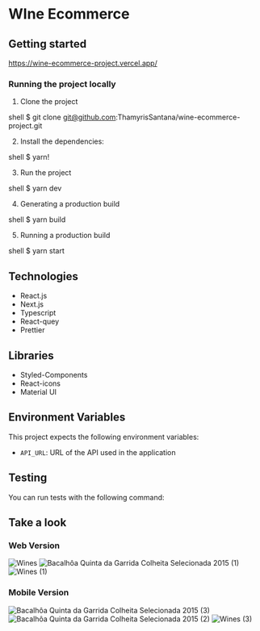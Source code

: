 # WIne Ecommerce

## Getting started
https://wine-ecommerce-project.vercel.app/

### Running the project locally

1. Clone the project

shell
$ git clone git@github.com:ThamyrisSantana/wine-ecommerce-project.git

2. Install the dependencies:

shell
$ yarn!

3. Run the project

shell
$ yarn dev

4. Generating a production build

shell
$ yarn build

5. Running a production build

shell
$ yarn start

## Technologies

- React.js
- Next.js
- Typescript
- React-quey
- Prettier

## Libraries

- Styled-Components
- React-icons
- Material UI

## Environment Variables

This project expects the following environment variables:

- `API_URL`: URL of the API used in the application

## Testing

You can run tests with the following command:

## Take a look

### Web Version

![Wines](https://user-images.githubusercontent.com/73114457/148316182-09e731f0-e193-4552-b27e-e87d31bde4dd.png)
![Bacalhôa Quinta da Garrida Colheita Selecionada 2015 (1)](https://user-images.githubusercontent.com/73114457/148316189-896ca94e-8406-44b2-9684-91ffd1ab2805.png)
![Wines (1)](https://user-images.githubusercontent.com/73114457/148316198-30133d2a-268d-4555-84b2-351464d2057b.png)

### Mobile Version

![Bacalhôa Quinta da Garrida Colheita Selecionada 2015 (3)](https://user-images.githubusercontent.com/73114457/148317158-464e47a5-1b43-45df-8668-36d16d74fda2.png)
![Bacalhôa Quinta da Garrida Colheita Selecionada 2015 (2)](https://user-images.githubusercontent.com/73114457/148317172-4f2cbb6d-2dbf-4418-bd17-e51c3c3130a2.png)
![Wines (3)](https://user-images.githubusercontent.com/73114457/148317183-fcd1e2d5-7119-4b85-942f-0845be1e32cc.png)
